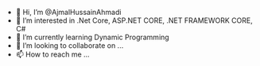 - 👋 Hi, I’m @AjmalHussainAhmadi
- 👀 I’m interested in .Net Core, ASP.NET CORE, .NET FRAMEWORK CORE, C#
- 🌱 I’m currently learning Dynamic Programming
- 💞️ I’m looking to collaborate on ...
- 📫 How to reach me ...

<!---
AjmalHussainAhmadi/AjmalHussainAhmadi is a ✨ special ✨ repository because its `README.md` (this file) appears on your GitHub profile.
You can click the Preview link to take a look at your changes.
--->

